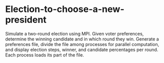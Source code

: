 # Election-to-choose-a-new-president
Simulate a two-round election using MPI. Given voter preferences, determine the winning candidate and in which round they win. Generate a preferences file, divide the file among processes for parallel computation, and display election steps, winner, and candidate percentages per round. Each process loads its part of the file.
